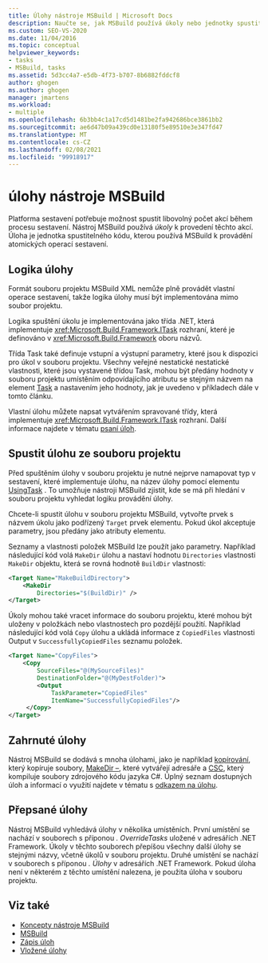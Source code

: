 ```yaml
---
title: Úlohy nástroje MSBuild | Microsoft Docs
description: Naučte se, jak MSBuild používá úkoly nebo jednotky spustitelného kódu, které během procesu sestavení provádějí operace atomických sestavení.
ms.custom: SEO-VS-2020
ms.date: 11/04/2016
ms.topic: conceptual
helpviewer_keywords:
- tasks
- MSBuild, tasks
ms.assetid: 5d3cc4a7-e5db-4f73-b707-8b6882fddcf8
author: ghogen
ms.author: ghogen
manager: jmartens
ms.workload:
- multiple
ms.openlocfilehash: 6b3bb4c1a17cd5d1481be2fa942686bce3861bb2
ms.sourcegitcommit: ae6d47b09a439cd0e13180f5e89510e3e347fd47
ms.translationtype: MT
ms.contentlocale: cs-CZ
ms.lasthandoff: 02/08/2021
ms.locfileid: "99918917"
---
```

# <a name="msbuild-tasks"></a>úlohy nástroje MSBuild

Platforma sestavení potřebuje možnost spustit libovolný počet akcí během procesu sestavení. Nástroj MSBuild používá *úkoly* k provedení těchto akcí. Úloha je jednotka spustitelného kódu, kterou používá MSBuild k provádění atomických operací sestavení.

## <a name="task-logic"></a>Logika úlohy

 Formát souboru projektu MSBuild XML nemůže plně provádět vlastní operace sestavení, takže logika úlohy musí být implementována mimo soubor projektu.

 Logika spuštění úkolu je implementována jako třída .NET, která implementuje <xref:Microsoft.Build.Framework.ITask> rozhraní, které je definováno v <xref:Microsoft.Build.Framework> oboru názvů.

 Třída Task také definuje vstupní a výstupní parametry, které jsou k dispozici pro úkol v souboru projektu. Všechny veřejné nestatické nestatické vlastnosti, které jsou vystavené třídou Task, mohou být předány hodnoty v souboru projektu umístěním odpovídajícího atributu se stejným názvem na element [Task](../msbuild/task-element-msbuild.md) a nastavením jeho hodnoty, jak je uvedeno v příkladech dále v tomto článku.

 Vlastní úlohu můžete napsat vytvářením spravované třídy, která implementuje <xref:Microsoft.Build.Framework.ITask> rozhraní. Další informace najdete v tématu [psaní úloh](../msbuild/task-writing.md).

## <a name="execute-a-task-from-a-project-file"></a>Spustit úlohu ze souboru projektu

 Před spuštěním úlohy v souboru projektu je nutné nejprve namapovat typ v sestavení, které implementuje úlohu, na název úlohy pomocí elementu [UsingTask](../msbuild/usingtask-element-msbuild.md) . To umožňuje nástroji MSBuild zjistit, kde se má při hledání v souboru projektu vyhledat logiku provádění úlohy.

 Chcete-li spustit úlohu v souboru projektu MSBuild, vytvořte prvek s názvem úkolu jako podřízený `Target` prvek elementu. Pokud úkol akceptuje parametry, jsou předány jako atributy elementu.

 Seznamy a vlastnosti položek MSBuild lze použít jako parametry. Například následující kód volá `MakeDir` úlohu a nastaví hodnotu `Directories` vlastnosti `MakeDir` objektu, která se rovná hodnotě `BuildDir` vlastnosti:

```xml
<Target Name="MakeBuildDirectory">
    <MakeDir
        Directories="$(BuildDir)" />
</Target>
```

 Úkoly mohou také vracet informace do souboru projektu, které mohou být uloženy v položkách nebo vlastnostech pro pozdější použití. Například následující kód volá `Copy` úlohu a ukládá informace z `CopiedFiles` vlastnosti Output v `SuccessfullyCopiedFiles` seznamu položek.

```xml
<Target Name="CopyFiles">
    <Copy
        SourceFiles="@(MySourceFiles)"
        DestinationFolder="@(MyDestFolder)">
        <Output
            TaskParameter="CopiedFiles"
            ItemName="SuccessfullyCopiedFiles"/>
     </Copy>
</Target>
```

## <a name="included-tasks"></a>Zahrnuté úlohy

 Nástroj MSBuild se dodává s mnoha úlohami, jako je například [kopírování](../msbuild/copy-task.md), který kopíruje soubory, [MakeDir –](../msbuild/makedir-task.md), které vytvářejí adresáře a [CSC](../msbuild/csc-task.md), který kompiluje soubory zdrojového kódu jazyka C#. Úplný seznam dostupných úloh a informací o využití najdete v tématu s [odkazem na úlohu](../msbuild/msbuild-task-reference.md).

## <a name="overridden-tasks"></a>Přepsané úlohy

 Nástroj MSBuild vyhledává úlohy v několika umístěních. První umístění se nachází v souborech s příponou *. OverrideTasks* uložené v adresářích .NET Framework. Úkoly v těchto souborech přepíšou všechny další úlohy se stejnými názvy, včetně úkolů v souboru projektu. Druhé umístění se nachází v souborech s příponou *. Úlohy* v adresářích .NET Framework. Pokud úloha není v některém z těchto umístění nalezena, je použita úloha v souboru projektu.

## <a name="see-also"></a>Viz také

- [Koncepty nástroje MSBuild](../msbuild/msbuild-concepts.md)
- [MSBuild](../msbuild/msbuild.md)
- [Zápis úloh](../msbuild/task-writing.md)
- [Vložené úlohy](../msbuild/msbuild-inline-tasks.md)
